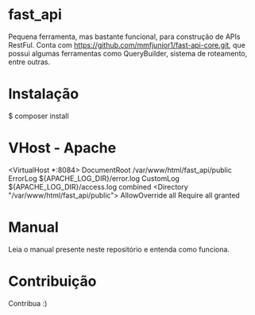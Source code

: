 # fast_api
Pequena ferramenta, mas bastante funcional, para construção de APIs RestFul.
Conta com https://github.com/mmfjunior1/fast-api-core.git, que possui algumas ferramentas como QueryBuilder, 
sistema de roteamento, entre outras.
# Instalação
$ composer install
# VHost - Apache

<VirtualHost *:8084>
        DocumentRoot /var/www/html/fast_api/public
        ErrorLog ${APACHE_LOG_DIR}/error.log
        CustomLog ${APACHE_LOG_DIR}/access.log combined
        <Directory "/var/www/html/fast_api/public">
                AllowOverride all
                Require all granted
        </Directory>
</VirtualHost>


# Manual
Leia o manual presente neste repositório e entenda como funciona.
# Contribuição
Contribua :)
